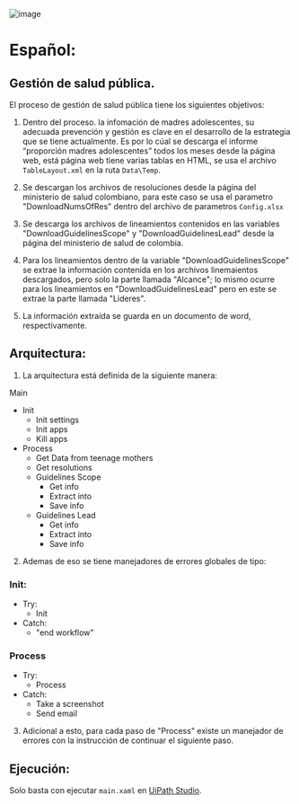 ![image](https://github.com/wandresvr/ManagementPublicHealth/assets/26063331/92b1acd7-2734-4ee6-a6d8-5ad6ba11fabd)



# Español:

## Gestión de salud pública.

El proceso de gestión de salud pública tiene los siguientes objetivos:

1. Dentro del proceso. la infomación de madres adolescentes, su adecuada prevención y gestión es clave en el desarrollo de la estrategia que se tiene actualmente. Es por lo cúal se descarga el informe “proporción madres adolescentes” todos los meses desde la página web, está página web tiene varias tablas en HTML, se usa el archivo ``TableLayout.xml`` en la ruta ``Data\Temp``.

2. Se descargan los archivos de resoluciones desde la página del ministerio de salud colombiano, para este caso se usa el parametro "DownloadNumsOfRes" dentro del archivo de parametros ``Config.xlsx``

3. Se descarga los archivos de lineamientos contenidos en las variables "DownloadGuidelinesScope" y "DownloadGuidelinesLead" desde la página del ministerio de salud de colombia.

4. Para los lineamientos dentro de la variable "DownloadGuidelinesScope" se extrae la información contenida en los archivos linemaientos descargados, pero solo la parte llamada "Alcance"; lo mismo ocurre para los lineamientos en "DownloadGuidelinesLead" pero en este se extrae la parte llamada "Lideres".

5. La información extraída se guarda en un documento de word, respectivamente.


## Arquitectura:

1. La arquitectura está definida de la siguiente manera:

Main
- Init
  - Init settings
  - Init apps
  - Kill apps
- Process
  - Get Data from teenage mothers
  - Get resolutions
  - Guidelines Scope
    - Get info
    - Extract into
    - Save info
  - Guidelines Lead
    - Get info
    - Extract into
    - Save info

2. Ademas de eso se tiene manejadores de errores globales de tipo:

 ### Init:
- Try:
    - Init
- Catch:
   - "end workflow"

### Process
- Try:
  - Process
- Catch:
  - Take a screenshot
  - Send email

3. Adicional a esto, para cada paso de "Process" existe un manejador de errores con la instrucción de continuar el siguiente paso.

## Ejecución:
Solo basta con ejecutar ``main.xaml`` en [UiPath Studio](https://www.uipath.com/developers/studio-download?_gl=1*771jmr*_gcl_au*MTU0Nzg4NjU1Ni4xNzAxODM3MDM5).
